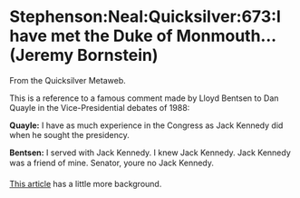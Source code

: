 
# Stephenson:Neal:Quicksilver:673:I have met the Duke of Monmouth... (Jeremy Bornstein)

From the Quicksilver Metaweb.

This is a reference to a famous comment made by Lloyd Bentsen to Dan Quayle in the Vice-Presidential debates of 1988:

 **Quayle:** I have as much experience in the Congress as Jack Kennedy did when he sought the presidency.

 **Bentsen:** I served with Jack Kennedy. I knew Jack Kennedy. Jack Kennedy was a friend of mine. Senator, youre no Jack Kennedy.

[This article](/http-www-historychannel-com-speeches-archive-speech-222-html) has a little more background.
